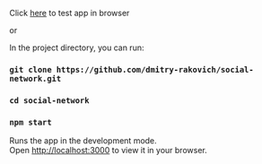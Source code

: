 Click [here](https://dmitry-rakovich.github.io/news) to test app in browser

or 

In the project directory, you can run:
### `git clone https://github.com/dmitry-rakovich/social-network.git`
### `cd social-network`
### `npm start`

Runs the app in the development mode.\
Open [http://localhost:3000](http://localhost:3000) to view it in your browser.

